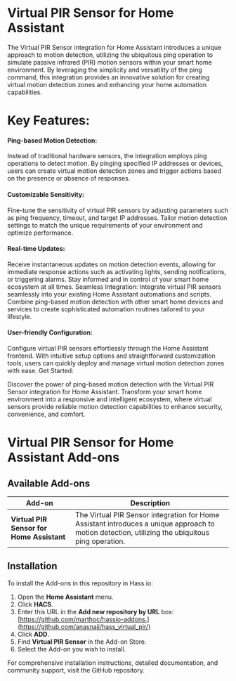 # Virtual PIR Sensor for Home Assistant

The Virtual PIR Sensor integration for Home Assistant introduces a unique approach to motion detection, utilizing the ubiquitous ping operation to simulate passive infrared (PIR) motion sensors within your smart home environment. By leveraging the simplicity and versatility of the ping command, this integration provides an innovative solution for creating virtual motion detection zones and enhancing your home automation capabilities.

# Key Features:

#### Ping-based Motion Detection: 
Instead of traditional hardware sensors, the integration employs ping operations to detect motion. By pinging specified IP addresses or devices, users can create virtual motion detection zones and trigger actions based on the presence or absence of responses.
#### Customizable Sensitivity: 
Fine-tune the sensitivity of virtual PIR sensors by adjusting parameters such as ping frequency, timeout, and target IP addresses. Tailor motion detection settings to match the unique requirements of your environment and optimize performance.
#### Real-time Updates: 
Receive instantaneous updates on motion detection events, allowing for immediate response actions such as activating lights, sending notifications, or triggering alarms. Stay informed and in control of your smart home ecosystem at all times.
Seamless Integration: Integrate virtual PIR sensors seamlessly into your existing Home Assistant automations and scripts. Combine ping-based motion detection with other smart home devices and services to create sophisticated automation routines tailored to your lifestyle.
#### User-friendly Configuration: 
Configure virtual PIR sensors effortlessly through the Home Assistant frontend. With intuitive setup options and straightforward customization tools, users can quickly deploy and manage virtual motion detection zones with ease.
Get Started:


Discover the power of ping-based motion detection with the Virtual PIR Sensor integration for Home Assistant. Transform your smart home environment into a responsive and intelligent ecosystem, where virtual sensors provide reliable motion detection capabilities to enhance security, convenience, and comfort.



# Virtual PIR Sensor for Home Assistant Add-ons

## Available Add-ons

|Add-on|Description|
|------|-----------|
|**Virtual PIR Sensor for Home Assistant**|The Virtual PIR Sensor integration for Home Assistant introduces a unique approach to motion detection, utilizing the ubiquitous ping operation.|

## Installation

To install the Add-ons in this repository in Hass.io:

1. Open the **Home Assistant** menu.
2. Click **HACS**.
3. Enter this URL in the **Add new repository by URL** box: [https://github.com/marthoc/hassio-addons.](https://github.com/anasnajj/hass_virtual_pir/)
4. Click **ADD**.
5. Find **Virtual PIR Sensor** in the Add-on Store.
6. Select the Add-on you wish to install.










For comprehensive installation instructions, detailed documentation, and community support, visit the GitHub repository.
